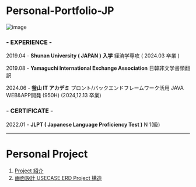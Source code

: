 # Personal-Portfolio-JP

![image](https://github.com/user-attachments/assets/cf64750f-72df-49de-a73c-a2a1f2ab4c92)

### - EXPERIENCE -

2019.04 - **Shunan University ( JAPAN ) 入学**
          経済学専攻 ( 2024.03 卒業 )

2019.08 - **Yamaguchi International Exchange Association**
          日韓非文学書類翻訳

2024.06 - **釜山 IT アカデミ**
          プロント/バックエンドフレームワーク活用 JAVA WEB&APP開発 
          (950H) (2024,12.13 卒業)

### - CERTIFICATE -

2022.01 - **JLPT ( **Japanese Language Proficiency Test** )**
          N 1(級) 

---
# Personal Project

1. [Project 紹介](../../wiki/Project-紹介)
2. [画面設計 USECASE ERD Project 構造](../../wiki/画面設計-USECASE-ERD-Project-構造)
